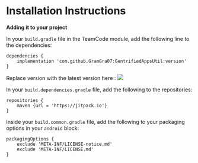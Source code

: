 # Installation Instructions

**Adding it to your project**

In your `build.gradle` file in the TeamCode module, add the following line to the dependencies:

```
dependencies {
    implementation 'com.github.GramGra07:GentrifiedAppsUtil:version'
}
```

Replace version with the latest version here : [![](https://jitpack.io/v/GramGra07/GentrifiedAppsUtil.svg)](https://jitpack.io/#GramGra07/GentrifiedAppsUtil)

In your `build.dependencies.gradle` file, add the following to the repositories:

```
repositories {
    maven {url = 'https://jitpack.io'}
}
```

Inside your `build.common.gradle` file, add the following to your packaging options in your `android` block:

```
packagingOptions {
    exclude 'META-INF/LICENSE-notice.md'
    exclude 'META-INF/LICENSE.md'
}
```
